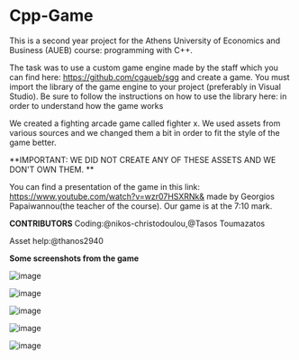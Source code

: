 # Cpp-Game
This is a second year project for the Athens University of Economics and Business (AUEB) course: programming with C++.

The task was to use a custom game engine made by the staff which you can find here: https://github.com/cgaueb/sgg and create a game. You must import the library of the game engine to your project (preferably in Visual Studio). Be sure to follow the instructions on how to use the library here: in order to understand how the game works

We created a fighting arcade game called fighter x. We used assets from various sources and we changed them a bit in order to fit the style of the game better. 




**IMPORTANT:  WE DID NOT CREATE ANY OF THESE ASSETS AND WE DON'T OWN THEM. **

You can find a presentation of the game in this link: https://www.youtube.com/watch?v=wzr07HSXRNk& made by Georgios Papaiwannou(the teacher of the course). Our game is at the 7:10 mark.


**CONTRIBUTORS**
Coding:@nikos-christodoulou,@Tasos Toumazatos

Asset help:@thanos2940


**Some screenshots from the game**



![image](https://user-images.githubusercontent.com/83087431/164090841-aed0af7d-b886-4c4e-bc9c-f63242c335e7.png)



![image](https://user-images.githubusercontent.com/83087431/164090945-9f34a898-b86b-45db-bd75-41460085ce9e.png)






![image](https://user-images.githubusercontent.com/83087431/164090561-f3774d14-f8cc-424d-a6a7-6be743217232.png)



![image](https://user-images.githubusercontent.com/83087431/164090631-c9e654d5-465c-4c68-b248-cf9dc3288d0e.png)




![image](https://user-images.githubusercontent.com/83087431/164091132-be4bc7ef-a30a-416f-a1cb-04b76fe89300.png)


